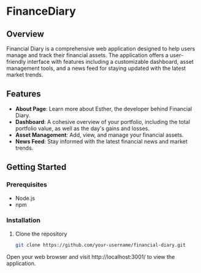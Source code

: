 # FinanceDiary

## Overview
Financial Diary is a comprehensive web application designed to help users manage and track their financial assets. The application offers a user-friendly interface with features including a customizable dashboard, asset management tools, and a news feed for staying updated with the latest market trends.

## Features
- **About Page**: Learn more about Esther, the developer behind Financial Diary.
- **Dashboard**: A cohesive overview of your portfolio, including the total portfolio value, as well as the day's gains and losses. 
- **Asset Management**: Add, view, and manage your financial assets.
- **News Feed**: Stay informed with the latest financial news and market trends.


## Getting Started

### Prerequisites
- Node.js
- npm

### Installation
1. Clone the repository
   ```sh
   git clone https://github.com/your-username/financial-diary.git
   
Open your web browser and visit http://localhost:3001/ to view the application.

